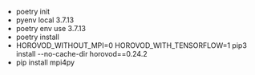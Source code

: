 - poetry init
- pyenv local 3.7.13
- poetry env use 3.7.13
- poetry install
- HOROVOD_WITHOUT_MPI=0 HOROVOD_WITH_TENSORFLOW=1 pip3 install --no-cache-dir horovod==0.24.2
- pip install mpi4py
